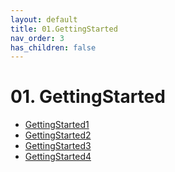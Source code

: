 ```yaml
---
layout: default
title: 01.GettingStarted
nav_order: 3
has_children: false
---
```


# 01. GettingStarted

- [GettingStarted1](GettingStarted1/)
- [GettingStarted2](GettingStarted2/)
- [GettingStarted3](GettingStarted3/)
- [GettingStarted4](GettingStarted4/)